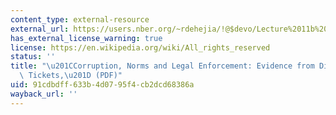 ```yaml
---
content_type: external-resource
external_url: https://users.nber.org/~rdehejia/!@$devo/Lecture%2011b%20Corruption/supplemental/fisman_miguel_parking.pdf
has_external_license_warning: true
license: https://en.wikipedia.org/wiki/All_rights_reserved
status: ''
title: "\u201CCorruption, Norms and Legal Enforcement: Evidence from Diplomatic Parking\
  \ Tickets,\u201D (PDF)"
uid: 91cdbdff-633b-4d07-95f4-cb2dcd68386a
wayback_url: ''
---
```

